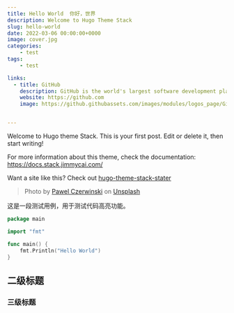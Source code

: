 ```yaml
---
title: Hello World  你好，世界
description: Welcome to Hugo Theme Stack
slug: hello-world
date: 2022-03-06 00:00:00+0000
image: cover.jpg
categories:
    - test 
tags:
    - test

links:
  - title: GitHub
    description: GitHub is the world's largest software development platform.
    website: https://github.com
    image: https://github.githubassets.com/images/modules/logos_page/GitHub-Mark.png


---
```


Welcome to Hugo theme Stack. This is your first post. Edit or delete it, then start writing!

For more information about this theme, check the documentation: https://docs.stack.jimmycai.com/

Want a site like this? Check out [hugo-theme-stack-stater](https://github.com/CaiJimmy/hugo-theme-stack-starter)

> Photo by [Pawel Czerwinski](https://unsplash.com/@pawel_czerwinski) on [Unsplash](https://unsplash.com/)


这是一段测试用例，用于测试代码高亮功能。

```go
package main

import "fmt"

func main() {
    fmt.Println("Hello World")
}
```

## 二级标题

### 三级标题